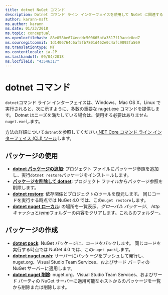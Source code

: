 ```yaml
---
title: dotnet NuGet コマンド
description: Dotnet コマンド ライン インターフェイスを使用して NuGet に関連するコマンドの簡単なリファレンスです。
author: karann-msft
ms.author: karann
ms.date: 01/23/2018
ms.topic: conceptual
ms.openlocfilehash: 88e058be674ecddc500665bfa3517f19acde0cd7
ms.sourcegitcommit: 1d1406764c6af5fb7801d462e0c4afc9092fa569
ms.translationtype: MT
ms.contentlocale: ja-JP
ms.lasthandoff: 09/04/2018
ms.locfileid: "43546317"
---
```

# <a name="dotnet-commands"></a>dotnet コマンド

`dotnet`コマンド ライン インターフェイスは、Windows、Mac OS X、Linux で実行されると、次に示すように、多数の重要な nuget.exe コマンドを提供します。 Dotnet はニーズを満たしている場合は、使用する必要はありません`nuget.exe`します。

方法の詳細について`dotnet`を参照してください[.NET Core コマンド ライン インターフェイス (CLI) ツール](/dotnet/core/tools/?tabs=netcore2x)します。

## <a name="package-consumption"></a>パッケージの使用

- [**dotnet パッケージの追加**](/dotnet/core/tools/dotnet-add-package): プロジェクト ファイルにパッケージ参照を追加し、実行`dotnet restore`パッケージをインストールします。
- [**パッケージを削除して dotnet**](/dotnet/core/tools/dotnet-remove-package): プロジェクト ファイルからパッケージ参照を削除します。
- [**dotnet restore**](/dotnet/core/tools/dotnet-restore?tabs=netcore2x): 依存関係とプロジェクトのツールを復元します。 同じコードを実行する時点では NuGet 4.0 では、この`nuget restore`します。
- [**dotnet nuget ローカル**](/dotnet/core/tools/dotnet-nuget-locals): の場所を一覧表示、*グローバル パッケージ*、 *http キャッシュ*と*temp*フォルダーの内容をクリアします。これらのフォルダー。

## <a name="package-creation"></a>パッケージの作成

- [**dotnet pack**](/dotnet/core/tools/dotnet-pack?tabs=netcore2x): NuGet パッケージに、コードをパックします。 同じコードを実行する時点では NuGet 4.0 では、この`nuget pack`します。
- [**dotnet nuget push**](/dotnet/core/tools/dotnet-nuget-push): サーバーにパッケージをプッシュして発行し、nuget.org、Visual Studio Team Services、およびサード パーティの NuGet サーバーに適用します。
- [**dotnet nuget 削除**](/dotnet/core/tools/dotnet-nuget-delete): nuget.org、Visual Studio Team Services、およびサード パーティの NuGet サーバーに適用可能なホストからのパッケージを一覧から削除または削除します。
